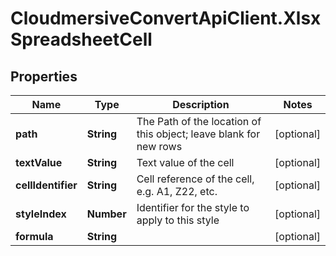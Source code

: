 # CloudmersiveConvertApiClient.XlsxSpreadsheetCell

## Properties
Name | Type | Description | Notes
------------ | ------------- | ------------- | -------------
**path** | **String** | The Path of the location of this object; leave blank for new rows | [optional] 
**textValue** | **String** | Text value of the cell | [optional] 
**cellIdentifier** | **String** | Cell reference of the cell, e.g. A1, Z22, etc. | [optional] 
**styleIndex** | **Number** | Identifier for the style to apply to this style | [optional] 
**formula** | **String** |  | [optional] 


